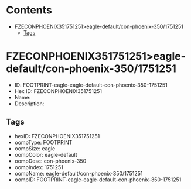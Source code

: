 



Contents
========

* [FZECONPHOENIX351751251>eagle-default/con-phoenix-350/1751251](#fzeconphoenix351751251eagle-defaultcon-phoenix-3501751251)
	* [Tags](#tags)

# FZECONPHOENIX351751251>eagle-default/con-phoenix-350/1751251

- ID: FOOTPRINT-eagle-eagle-default-con-phoenix-350-1751251
- Hex ID: FZECONPHOENIX351751251
- Name: 
- Description: 

## Tags

- hexID: FZECONPHOENIX351751251
- oompType: FOOTPRINT
- oompSize: eagle
- oompColor: eagle-default
- oompDesc: con-phoenix-350
- oompIndex: 1751251
- oompName: eagle-default/con-phoenix-350/1751251
- oompID: FOOTPRINT-eagle-eagle-default-con-phoenix-350-1751251
